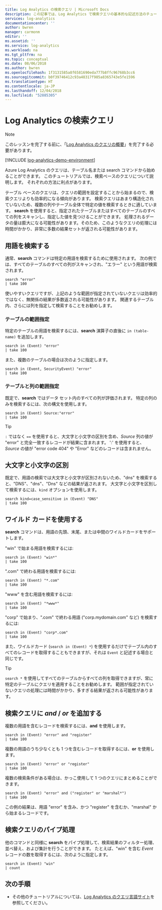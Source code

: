 ```yaml
---
title: Log Analytics の検索クエリ | Microsoft Docs
description: この記事では、Log Analytics で検索クエリの基本的な記述方法のチュートリアルを提供します。
services: log-analytics
documentationcenter: ''
author: bwren
manager: carmonm
editor: ''
ms.assetid: ''
ms.service: log-analytics
ms.workload: na
ms.tgt_pltfrm: na
ms.topic: conceptual
ms.date: 08/06/2018
ms.author: bwren
ms.openlocfilehash: 1f3131585a8f6581690eda777b8ffc96768b3cc6
ms.sourcegitcommit: b0f39746412c93a48317f985a8365743e5fe1596
ms.translationtype: HT
ms.contentlocale: ja-JP
ms.lasthandoff: 12/04/2018
ms.locfileid: "52885305"
---
```

# <a name="search-queries-in-log-analytics"></a>Log Analytics の検索クエリ

> [!NOTE]
> このレッスンを完了する前に、「[Log Analytics のクエリの概要](get-started-queries.md)」を完了する必要があります。

[!INCLUDE [log-analytics-demo-environment](../../../includes/log-analytics-demo-environment.md)]

Azure Log Analytics のクエリは、テーブル名または search コマンドから始めることができます。 このチュートリアルでは、検索ベースのクエリについて説明します。 それぞれの方法に利点があります。

テーブル ベースのクエリは、クエリの範囲を設定することから始まるので、検索クエリよりも効率的になる傾向があります。 検索クエリはあまり構造化されていないため、複数の列やテーブル全体で特定の値を検索するときに適しています。 **search** を使用すると、指定されたテーブルまたはすべてのテーブルのすべての列をスキャンし、指定した値を見つけることができます。 処理されるデータの量は膨大になる可能性があります。そのため、このようなクエリの処理には時間がかかり、非常に多数の結果セットが返される可能性があります。

## <a name="search-a-term"></a>用語を検索する
通常、**search** コマンドは特定の用語を検索するために使用されます。 次の例では、すべてのテーブルのすべての列がスキャンされ、"エラー" という用語が検索されます。

```Kusto
search "error"
| take 100
```

使いやすいクエリですが、上記のような範囲が指定されていないクエリは効率的ではなく、無関係の結果が多数返される可能性があります。 関連するテーブル内、さらには列を指定して検索することをお勧めします。

### <a name="table-scoping"></a>テーブルの範囲指定
特定のテーブルの用語を検索するには、**search** 演算子の直後に `in (table-name)` を追加します。

```Kusto
search in (Event) "error"
| take 100
```

また、複数のテーブルの場合は次のように指定します。
```Kusto
search in (Event, SecurityEvent) "error"
| take 100
```

### <a name="table-and-column-scoping"></a>テーブルと列の範囲指定
既定で、**search** ではデータ セット内のすべての列が評価されます。 特定の列のみを検索するには、次の構文を使用します。

```Kusto
search in (Event) Source:"error"
| take 100
```

> [!TIP]
> `:` ではなく `==` を使用すると、大文字と小文字の区別を含め、*Source* 列の値が "error" と完全一致するレコードが結果に含まれます。 ':' を使用すると、*Source* の値が "error code 404" や "Error" などのレコードは含まれません。

## <a name="case-sensitivity"></a>大文字と小文字の区別
既定で、用語の検索では大文字と小文字が区別されないため、"dns" を検索すると、"DNS"、"dns"、"Dns" などの結果が返されます。 大文字と小文字を区別して検索するには、`kind` オプションを使用します。

```Kusto
search kind=case_sensitive in (Event) "DNS"
| take 100
```

## <a name="use-wild-cards"></a>ワイルド カードを使用する
**search** コマンドは、用語の先頭、末尾、または中間のワイルドカードをサポートします。

"win" で始まる用語を検索するには:
```Kusto
search in (Event) "win*"
| take 100
```

".com" で終わる用語を検索するには:
```Kusto
search in (Event) "*.com"
| take 100
```

"www" を含む用語を検索するには:
```Kusto
search in (Event) "*www*"
| take 100
```

"corp" で始まり、".com" で終わる用語 ("corp.mydomain.com" など) を検索するには:

```Kusto
search in (Event) "corp*.com"
| take 100
```

また、ワイルドカード (`search in (Event) *`) を使用するだけでテーブル内のすべてのレコードを取得することもできますが、それは `Event` と記述する場合と同じです。

> [!TIP]
> `search *` を使用してすべてのテーブルからすべての列を取得できますが、常に特定のテーブルにクエリを適用することをお勧めします。 範囲が指定されていないクエリの処理には時間がかかり、多すぎる結果が返される可能性があります。

## <a name="add-and--or-to-search-queries"></a>検索クエリに *and* / *or* を追加する
複数の用語を含むレコードを検索するには、**and** を使用します。

```Kusto
search in (Event) "error" and "register"
| take 100
```

複数の用語のうち少なくとも 1 つを含むレコードを取得するには、**or** を使用します。

```Kusto
search in (Event) "error" or "register"
| take 100
```

複数の検索条件がある場合は、かっこ使用して 1 つのクエリにまとめることができます。

```Kusto
search in (Event) "error" and ("register" or "marshal*")
| take 100
```

この例の結果は、用語 "error" を含み、かつ "register" を含むか、"marshal" から始まるレコードです。

## <a name="pipe-search-queries"></a>検索クエリのパイプ処理
他のコマンドと同様に **search** をパイプ処理して、検索結果のフィルター処理、並べ替え、および集計を行うことができます。 たとえば、"win" を含む *Event* レコードの数を取得するには、次のように指定します。

```Kusto
search in (Event) "win"
| count
```




## <a name="next-steps"></a>次の手順

- その他のチュートリアルについては、[Log Analytics のクエリ言語サイト](https://aka.ms/LogAnalyticsLanguage)を参照してください。